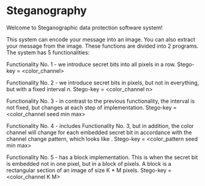 # Steganography
Welcome to Steganographic data protection software system!

This system can encode your message into an image.
You can also extract your message from the image. 
These functions are divided into 2 programs.
The system has 5 functionalities:

Functionality No. 1 - we introduce secret bits
into all pixels in a row.
Stego-key = <color_channel>

Functionality No. 2 - we introduce secret bits in pixels,
 but not in everything, but with a fixed interval n.
Stego-key = <color_channel  n>

Functionality No. 3 - in contrast to the previous functionality,
the interval is not fixed, but changes at each
step of implementation.
Stego-key = <color_channel  seed  min  max>

Functionality No. 4 - includes Functionality No. 3, but
in addition, the color channel will change for each embedded
secret bit in accordance with the channel change pattern,
which looks like <RGGBBB>.
Stego-key = <color_pattern  seed  min  max>

Functionality No. 5 - has a block implementation.
This is when the secret bit is embedded not in one pixel,
but in a block of pixels. A block is a rectangular section of
an image of size K * M pixels.
Stego-key = <color_channel  K  M>
